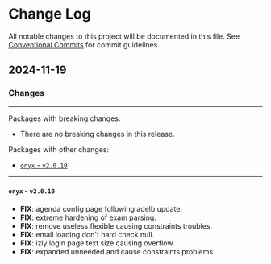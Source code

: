 # Change Log

All notable changes to this project will be documented in this file.
See [Conventional Commits](https://conventionalcommits.org) for commit guidelines.

## 2024-11-19

### Changes

---

Packages with breaking changes:

 - There are no breaking changes in this release.

Packages with other changes:

 - [`onyx` - `v2.0.10`](#onyx---v2010)

---

#### `onyx` - `v2.0.10`

 - **FIX**: agenda config page following adelb update.
 - **FIX**: extreme hardening of exam parsing.
 - **FIX**: remove useless flexible causing constraints troubles.
 - **FIX**: email loading don't hard check null.
 - **FIX**: izly login page text size causing overflow.
 - **FIX**: expanded unneeded and cause constraints problems.

